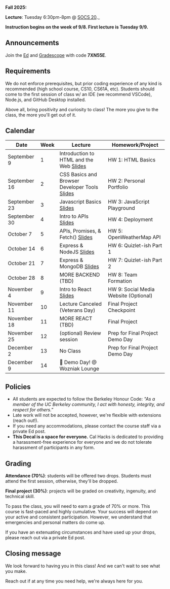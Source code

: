 **Fall 2025:** 

**Lecture**: Tuesday 6:30pm-8pm @ [SOCS 20](https://www.berkeley.edu/map/social-sciences-building/)._

**Instruction begins on the week of 9/8. First lecture is Tuesday 9/9.**

## Announcements
Join the [Ed](https://edstem.org/us/join/7TP6cS) and [Gradescope](https://www.gradescope.com) with code **7XN55E**.

## Requirements

We do not enforce prerequisites, but prior coding experience of any kind is recommended (high school course, CS10, CS61A, etc). Students should come to the first session of class w/ an IDE (we recommend VSCode), Node.js, and GitHub Desktop installed.

Above all, bring positivity and curiosity to class! The more you give to the class, the more you'll get out of it.

## Calendar

|Date | Week | Lecture | Homework/Project                  |
|-----|------|---------|-----------------------------------|
| September 9 | 1    | Introduction to HTML and the Web [Slides](https://docs.google.com/presentation/d/1yn-vazOitq1sv8bdhDhS2NwQwJYMVNlrwgFbEfr30VM/edit?usp=sharing) | HW 1: HTML Basics |
| September 16 | 2    | CSS Basics and Browser Developer Tools [Slides](https://docs.google.com/presentation/d/1jca2ANy5hidaWA8h_0QcvY_biS4LpiAavqL01NDH9Mk/edit?usp=sharing) | HW 2: Personal Portfolio |
| September 23 | 3    | Javascript Basics [Slides](https://docs.google.com/presentation/d/1sJccnIQNGRovMVt_jmMAsgpSYTNAzw8X3e-uQCR8R74/edit?usp=sharing)| HW 3: JavaScript Playground |
| September 30 | 4    | Intro to APIs [Slides](https://docs.google.com/presentation/d/1QyL4odpId0gzcFZ083tsXG-40SpmlIRPmPzA1JWBeAI/edit?usp=sharing) | HW 4: Deployment |
| October 7 | 5    | APIs, Promises, & Fetch() [Slides](https://docs.google.com/presentation/d/19D1FFOfUj_Tb7Zr-IzlOHtQ8Io_86loSJCKtQt-UuJg/edit?usp=sharing)| HW 5: OpenWeatherMap API|
| October 14 | 6    | Express & NodeJS [Slides](https://docs.google.com/presentation/d/1URRoR4jriF6frufPbL48j0KtExJ9R6M9G7vRcq7Fnck/edit?usp=sharing) | HW 6: Quizlet-ish Part 1 |
| October 21 | 7    | Express & MongoDB [Slides](https://docs.google.com/presentation/d/1Xv5Ma74qOGWoay5gcZWTxBZ8f1VdD8etWbcoy12bsdQ/edit?usp=sharing) | HW 7: Quizlet-ish Part 2 |
| October 28 | 8    | MORE BACKEND (TBD) | HW 8: Team Formation |
| November 4 | 9    | Intro to React [Slides](https://docs.google.com/presentation/d/1gMu0lSc0qlvKddhwuDV1H-7AUTOlaqQCLJfM8iHFbNo/edit?usp=sharing) | HW 9: Social Media Website (Optional) |
| November 11 | 10   | Lecture Canceled (Veterans Day) | Final Project Checkpoint |
| November 18 | 11   | MORE REACT (TBD) | Final Project|
| November 25 | 12   | (optional) Review session | Prep for Final Project Demo Day |
| December 2 | 13   | No Class | Prep for Final Project Demo Day |
| December 9 | 14   | 🎉 Demo Day! @ Wozniak Lounge |  |

## Policies

* All students are expected to follow the Berkeley Honour Code: _"As a member of the UC Berkeley community, I act with honesty, integrity, and respect for others.”_
* Late work will not be accepted, however, we're flexible with extensions (reach out!).
* If you need any accommodations, please contact the course staff via a private Ed post.
* **This Decal is a space for everyone.** Cal Hacks is dedicated to providing a harassment-free experience for everyone and we do not tolerate harassment of participants in any form.

## Grading

**Attendance (70%)**: students will be offered two drops. Students must attend the first session, otherwise, they'll be dropped.

**Final project (30%)**: projects will be graded on creativity, ingenuity, and technical skill.

To pass the class, you will need to earn a grade of 70% or more. This course is fast-paced and highly cumulative. Your success will depend on your active and consistent participation. However, we understand that emergencies and personal matters do come up.

If you have an extenuating circumstances and have used up your drops, please reach out via a private Ed post.

## Closing message

We look forward to having you in this class! And we can't wait to see what you make.

Reach out if at any time you need help, we're always here for you.